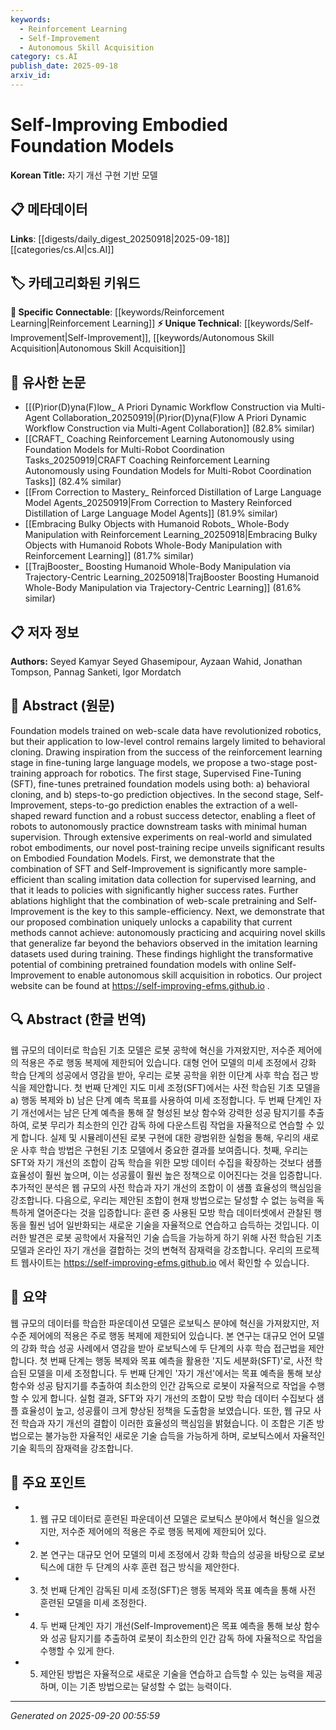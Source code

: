 ```yaml
---
keywords:
  - Reinforcement Learning
  - Self-Improvement
  - Autonomous Skill Acquisition
category: cs.AI
publish_date: 2025-09-18
arxiv_id:
---
```


<!-- KEYWORD_LINKING_METADATA:
{
  "processed_timestamp": "2025-09-22 22:10:35.847492",
  "vocabulary_version": "1.0",
  "selected_keywords": [
    "Reinforcement Learning",
    "Self-Improvement",
    "Autonomous Skill Acquisition"
  ],
  "rejected_keywords": [
    "Foundation Models",
    "Behavioral Cloning"
  ],
  "similarity_scores": {
    "Reinforcement Learning": 0.85,
    "Self-Improvement": 0.8,
    "Autonomous Skill Acquisition": 0.79
  },
  "extraction_method": "AI_prompt_based",
  "budget_applied": true
}
-->

# Self-Improving Embodied Foundation Models

**Korean Title:** 자기 개선 구현 기반 모델

## 📋 메타데이터

**Links**: [[digests/daily_digest_20250918|2025-09-18]]        [[categories/cs.AI|cs.AI]]

## 🏷️ 카테고리화된 키워드
**🔗 Specific Connectable**: [[keywords/Reinforcement Learning|Reinforcement Learning]]
**⚡ Unique Technical**: [[keywords/Self-Improvement|Self-Improvement]], [[keywords/Autonomous Skill Acquisition|Autonomous Skill Acquisition]]

## 🔗 유사한 논문
- [[(P)rior(D)yna(F)low_ A Priori Dynamic Workflow Construction via Multi-Agent Collaboration_20250919|(P)rior(D)yna(F)low A Priori Dynamic Workflow Construction via Multi-Agent Collaboration]] (82.8% similar)
- [[CRAFT_ Coaching Reinforcement Learning Autonomously using Foundation Models for Multi-Robot Coordination Tasks_20250919|CRAFT Coaching Reinforcement Learning Autonomously using Foundation Models for Multi-Robot Coordination Tasks]] (82.4% similar)
- [[From Correction to Mastery_ Reinforced Distillation of Large Language Model Agents_20250919|From Correction to Mastery Reinforced Distillation of Large Language Model Agents]] (81.9% similar)
- [[Embracing Bulky Objects with Humanoid Robots_ Whole-Body Manipulation with Reinforcement Learning_20250918|Embracing Bulky Objects with Humanoid Robots Whole-Body Manipulation with Reinforcement Learning]] (81.7% similar)
- [[TrajBooster_ Boosting Humanoid Whole-Body Manipulation via Trajectory-Centric Learning_20250918|TrajBooster Boosting Humanoid Whole-Body Manipulation via Trajectory-Centric Learning]] (81.6% similar)

## 📋 저자 정보

**Authors:** Seyed Kamyar Seyed Ghasemipour, Ayzaan Wahid, Jonathan Tompson, Pannag Sanketi, Igor Mordatch

## 📄 Abstract (원문)

Foundation models trained on web-scale data have revolutionized robotics, but
their application to low-level control remains largely limited to behavioral
cloning. Drawing inspiration from the success of the reinforcement learning
stage in fine-tuning large language models, we propose a two-stage
post-training approach for robotics. The first stage, Supervised Fine-Tuning
(SFT), fine-tunes pretrained foundation models using both: a) behavioral
cloning, and b) steps-to-go prediction objectives. In the second stage,
Self-Improvement, steps-to-go prediction enables the extraction of a
well-shaped reward function and a robust success detector, enabling a fleet of
robots to autonomously practice downstream tasks with minimal human
supervision. Through extensive experiments on real-world and simulated robot
embodiments, our novel post-training recipe unveils significant results on
Embodied Foundation Models. First, we demonstrate that the combination of SFT
and Self-Improvement is significantly more sample-efficient than scaling
imitation data collection for supervised learning, and that it leads to
policies with significantly higher success rates. Further ablations highlight
that the combination of web-scale pretraining and Self-Improvement is the key
to this sample-efficiency. Next, we demonstrate that our proposed combination
uniquely unlocks a capability that current methods cannot achieve: autonomously
practicing and acquiring novel skills that generalize far beyond the behaviors
observed in the imitation learning datasets used during training. These
findings highlight the transformative potential of combining pretrained
foundation models with online Self-Improvement to enable autonomous skill
acquisition in robotics. Our project website can be found at
https://self-improving-efms.github.io .

## 🔍 Abstract (한글 번역)

웹 규모의 데이터로 학습된 기초 모델은 로봇 공학에 혁신을 가져왔지만, 저수준 제어에의 적용은 주로 행동 복제에 제한되어 있습니다. 대형 언어 모델의 미세 조정에서 강화 학습 단계의 성공에서 영감을 받아, 우리는 로봇 공학을 위한 이단계 사후 학습 접근 방식을 제안합니다. 첫 번째 단계인 지도 미세 조정(SFT)에서는 사전 학습된 기초 모델을 a) 행동 복제와 b) 남은 단계 예측 목표를 사용하여 미세 조정합니다. 두 번째 단계인 자기 개선에서는 남은 단계 예측을 통해 잘 형성된 보상 함수와 강력한 성공 탐지기를 추출하여, 로봇 무리가 최소한의 인간 감독 하에 다운스트림 작업을 자율적으로 연습할 수 있게 합니다. 실제 및 시뮬레이션된 로봇 구현에 대한 광범위한 실험을 통해, 우리의 새로운 사후 학습 방법은 구현된 기초 모델에서 중요한 결과를 보여줍니다. 첫째, 우리는 SFT와 자기 개선의 조합이 감독 학습을 위한 모방 데이터 수집을 확장하는 것보다 샘플 효율성이 훨씬 높으며, 이는 성공률이 훨씬 높은 정책으로 이어진다는 것을 입증합니다. 추가적인 분석은 웹 규모의 사전 학습과 자기 개선의 조합이 이 샘플 효율성의 핵심임을 강조합니다. 다음으로, 우리는 제안된 조합이 현재 방법으로는 달성할 수 없는 능력을 독특하게 열어준다는 것을 입증합니다: 훈련 중 사용된 모방 학습 데이터셋에서 관찰된 행동을 훨씬 넘어 일반화되는 새로운 기술을 자율적으로 연습하고 습득하는 것입니다. 이러한 발견은 로봇 공학에서 자율적인 기술 습득을 가능하게 하기 위해 사전 학습된 기초 모델과 온라인 자기 개선을 결합하는 것의 변혁적 잠재력을 강조합니다. 우리의 프로젝트 웹사이트는 https://self-improving-efms.github.io 에서 확인할 수 있습니다.

## 📝 요약

웹 규모의 데이터를 학습한 파운데이션 모델은 로보틱스 분야에 혁신을 가져왔지만, 저수준 제어에의 적용은 주로 행동 복제에 제한되어 있습니다. 본 연구는 대규모 언어 모델의 강화 학습 성공 사례에서 영감을 받아 로보틱스에 두 단계의 사후 학습 접근법을 제안합니다. 첫 번째 단계는 행동 복제와 목표 예측을 활용한 '지도 세분화(SFT)'로, 사전 학습된 모델을 미세 조정합니다. 두 번째 단계인 '자기 개선'에서는 목표 예측을 통해 보상 함수와 성공 탐지기를 추출하여 최소한의 인간 감독으로 로봇이 자율적으로 작업을 수행할 수 있게 합니다. 실험 결과, SFT와 자기 개선의 조합이 모방 학습 데이터 수집보다 샘플 효율성이 높고, 성공률이 크게 향상된 정책을 도출함을 보였습니다. 또한, 웹 규모 사전 학습과 자기 개선의 결합이 이러한 효율성의 핵심임을 밝혔습니다. 이 조합은 기존 방법으로는 불가능한 자율적인 새로운 기술 습득을 가능하게 하며, 로보틱스에서 자율적인 기술 획득의 잠재력을 강조합니다.

## 🎯 주요 포인트

- 1. 웹 규모 데이터로 훈련된 파운데이션 모델은 로보틱스 분야에서 혁신을 일으켰지만, 저수준 제어에의 적용은 주로 행동 복제에 제한되어 있다.

- 2. 본 연구는 대규모 언어 모델의 미세 조정에서 강화 학습의 성공을 바탕으로 로보틱스에 대한 두 단계의 사후 훈련 접근 방식을 제안한다.

- 3. 첫 번째 단계인 감독된 미세 조정(SFT)은 행동 복제와 목표 예측을 통해 사전 훈련된 모델을 미세 조정한다.

- 4. 두 번째 단계인 자기 개선(Self-Improvement)은 목표 예측을 통해 보상 함수와 성공 탐지기를 추출하여 로봇이 최소한의 인간 감독 하에 자율적으로 작업을 수행할 수 있게 한다.

- 5. 제안된 방법은 자율적으로 새로운 기술을 연습하고 습득할 수 있는 능력을 제공하며, 이는 기존 방법으로는 달성할 수 없는 능력이다.

---

*Generated on 2025-09-20 00:55:59*